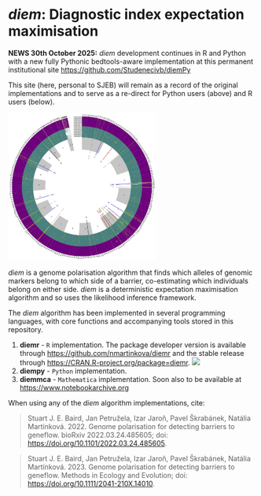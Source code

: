 # *diem*: Diagnostic index expectation maximisation

**NEWS 30th October 2025:** *diem* development continues in R and Python with a new fully Pythonic bedtools-aware implementation at this permanent institutional site https://github.com/Studenecivb/diemPy

This site (here, personal to SJEB) will remain as a record of the original implementations and to serve as a re-direct for Python users (above) and R users (below).

<img
  src="/diemimages/CircleDiagram24MayBitMap.jpg"
  alt="Alt text"
  title=""
  style="display: inline-block; margin: 0 auto; max-width: 300px">


*diem* is a genome polarisation algorithm that finds which alleles of genomic markers belong to which side of a barrier, co-estimating which individuals belong on either side. *diem* is a deterministic expectation maximisation algorithm and so uses the likelihood inference framework.

The *diem* algorithm has been implemented in several programming languages, with core functions and accompanying tools stored in this repository. 

1. **diemr** - `R` implementation. The package developer version is available through https://github.com/nmartinkova/diemr and the stable release through https://CRAN.R-project.org/package=diemr. ![](https://cranlogs.r-pkg.org/badges/diemr)
2. **diempy** - `Python` implementation.
3. **diemmca** - `Mathematica` implementation. Soon also to be available at https://www.notebookarchive.org

When using any of the *diem* algorithm implementations, cite:

> Stuart J. E. Baird, Jan Petružela, Izar Jaroň, Pavel Škrabánek, Natália Martínková. 2022. Genome polarisation for detecting barriers to geneflow. bioRxiv 2022.03.24.485605; doi: https://doi.org/10.1101/2022.03.24.485605.

> Stuart J. E. Baird, Jan Petružela, Izar Jaroň, Pavel Škrabánek, Natália Martínková. 2023. Genome polarisation for detecting barriers to geneflow. Methods in Ecology and Evolution; doi: https://doi.org/10.1111/2041-210X.14010.
